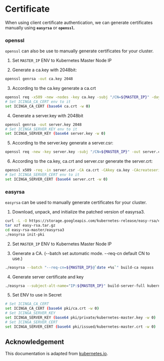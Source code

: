 # Certificate

When using client certificate authentication, we can generate certificates manually using **`easyrsa`** or **`openssl`**.

### openssl

`openssl` can also be use to manually generate certificates for your cluster.

1. Set `MASTER_IP` ENV to Kubernetes Master Node IP

2. Generate a ca.key with 2048bit:
```sh
openssl genrsa -out ca.key 2048
```

3. According to the ca.key generate a ca.crt
```sh
openssl req -x509 -new -nodes -key ca.key -subj "/CN=${MASTER_IP}" -days 10000 -out ca.crt
# Set ICINGA_CA_CERT env to it
set ICINGA_CA_CERT (base64 ca.crt -w 0)
```

4. Generate a server.key with 2048bit
```sh
openssl genrsa -out server.key 2048
# Set ICINGA_SERVER_KEY env to it
set ICINGA_SERVER_KEY (base64 server.key -w 0)
```

5. According to the server.key generate a server.csr:
```sh
openssl req -new -key server.key -subj "/CN=${MASTER_IP}" -out server.csr
```

6. According to the ca.key, ca.crt and server.csr generate the server.crt:
```sh
openssl x509 -req -in server.csr -CA ca.crt -CAkey ca.key -CAcreateserial -out server.crt -days 10000
# Set ICINGA_SERVER_CERT env to it
set ICINGA_SERVER_CERT (base64 server.crt -w 0)
```

### easyrsa

`easyrsa` can be used to manually generate certificates for your cluster.

1. Download, unpack, and initialize the patched version of easyrsa3.
```sh
curl -L -O https://storage.googleapis.com/kubernetes-release/easy-rsa/easy-rsa.tar.gz
tar xzf easy-rsa.tar.gz
cd easy-rsa-master/easyrsa3
./easyrsa init-pki
```

2. Set `MASTER_IP` ENV to Kubernetes Master Node IP

3. Generate a CA. (--batch set automatic mode. --req-cn default CN to use.)
```sh
./easyrsa --batch "--req-cn=${MASTER_IP}@`date +%s`" build-ca nopass
```

4. Generate server certificate and key
```sh
./easyrsa --subject-alt-name="IP:${MASTER_IP}" build-server-full kubernetes-master nopass
```

5. Set ENV to use in Secret
```sh
# Set ICINGA_CA_CERT
set ICINGA_CA_CERT (base64 pki/ca.crt -w 0)
# Set ICINGA_SERVER_KEY
set ICINGA_SERVER_KEY (base64 pki/private/kubernetes-master.key -w 0)
# Set ICINGA_SERVER_CERT
set ICINGA_SERVER_CERT (base64 pki/issued/kubernetes-master.crt -w 0)
```


## Acknowledgement

This documentation is adapted from [kubernetes.io]((https://kubernetes.io/docs/admin/authentication/#appendix)). 
